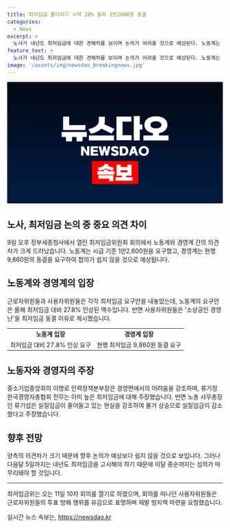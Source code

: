 ```yaml
---
title: 최저임금 줄다리기 시작 28% 올려 1만2600원 동결
categories:
  - News
excerpt: >
  노사가 내년도 최저임금에 대한 견해차를 보이며 논의가 어려울 것으로 예상된다. 노동계는 1만2,600원, 경영계는 9,860원 요구하며 합의 어려울 것으로 예상. 경영계는 소상공인 경영난을 동결 이유로 제시하며 최저임금이 이미 높다 주장. 반면, 노동계는 물가상승으로 실질임금이 줄었다고 주장하며 불평등 우려 강조. 민주노총 부위원장은 현재 최저임금이 현실을 반영하지 못한다고 지적. 양측 의견차가 크고, 회의 파행 사태로 논의가 더 어려울 것으로 전망.
feature_text: >
  노사가 내년도 최저임금에 대한 견해차를 보이며 논의가 어려울 것으로 예상된다. 노동계는 1만2,600원, 경영계는 9,860원 요구하며 합의 어려울 것으로 예상. 경영계는 소상공인 경영난을 동결 이유로 제시하며 최저임금이 이미 높다 주장. 반면, 노동계는 물가상승으로 실질임금이 줄었다고 주장하며 불평등 우려 강조. 민주노총 부위원장은 현재 최저임금이 현실을 반영하지 못한다고 지적. 양측 의견차가 크고, 회의 파행 사태로 논의가 더 어려울 것으로 전망.
image: '/assets/img/newsdao_breakingnews.jpg'
---
```


<p><img src="/assets/img/newsdao_breakingnews.jpg" alt="koreaapp 속보" /></p>

<h2 data-ke-size="size26">노사, 최저임금 논의 중 중요 의견 차이</h2>

<p data-ke-size="size16">9일 오후 정부세종청사에서 열린 최저임금위원회 회의에서 노동계와 경영계 간의 의견차가 크게 드러났습니다. 노동계는 시급 기준 1만2,600원을 요구했고, 경영계는 현행 9,860원의 동결을 요구하여 합의가 쉽지 않을 것으로 예상됩니다.</p>

<h2 data-ke-size="size26">노동계와 경영계의 입장</h2>

<p data-ke-size="size16">근로자위원들과 사용자위원들은 각각 최저임금 요구안을 내놓았는데, 노동계의 요구안은 올해 최저임금 대비 27.8% 인상된 액수입니다. 반면 사용자위원들은 '소상공인 경영난'을 최저임금 동결 이유로 제시했습니다.</p>

<table>
  <tr>
    <td style="text-align: center; height: 17px;"><b>노동계 입장</b></td>
    <td style="text-align: center; height: 17px;"><b>경영계 입장</b></td>
  </tr>
  <tr>
    <td style="text-align: center;">최저임금 대비 27.8% 인상 요구</td>
    <td style="text-align: center;">현행 최저임금 9,860원 동결 요구</td>
  </tr>
</table>

<h2 data-ke-size="size26">노동자와 경영자의 주장</h2>

<p data-ke-size="size16">중소기업중앙회의 이명로 인력정책본부장은 경영면에서의 어려움을 강조하며, 류기정 한국경영자총협회 전무는 이미 높은 최저임금에 대해 주장했습니다. 반면 노총 사무총장인 류기섭은 실질임금이 줄어들고 있는 현실을 강조하여 물가 상승으로 실질임금이 감소했다고 주장했습니다.</p>

<h2 data-ke-size="size26">향후 전망</h2>

<p data-ke-size="size16">양측의 의견차가 크기 때문에 향후 논의가 예상보다 쉽지 않을 것으로 보입니다. 그러나 다음달 5일까지는 내년도 최저임금을 고시해야 하기 때문에 이달 중순까지는 심의가 마무리돼야 할 것입니다.</p>

<hr>

<p data-ke-size="size16">최저임금위는 오는 11일 10차 회의를 열기로 하였으며, 회의를 떠나던 사용자위원들은 근로자위원들의 투표 방해 행위를 유감으로 표명하며 재발 방지책 마련을 요청했습니다.</p>
실시간 뉴스 속보는, <a href="https://newsdao.kr" rel="dofollow">https://newsdao.kr</a>


